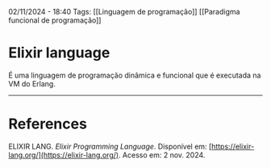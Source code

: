 02/11/2024 - 18:40
Tags: [[Linguagem de programação]] [[Paradigma funcional de programação]]

# Elixir language

É uma linguagem de programação dinâmica e funcional que é executada na VM do Erlang.


---

# References

ELIXIR LANG. _Elixir Programming Language_. Disponível em: [https://elixir-lang.org/](https://elixir-lang.org/). Acesso em: 2 nov. 2024.